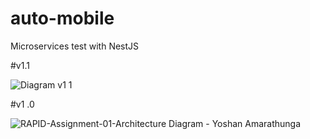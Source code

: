 
# auto-mobile
Microservices test with NestJS

#v1.1

![Diagram v1 1](https://user-images.githubusercontent.com/81754478/117243225-6fbbda00-ae54-11eb-8895-a0b4f8d1f11a.jpg)


#v1 .0

![RAPID-Assignment-01-Architecture  Diagram - Yoshan Amarathunga](https://user-images.githubusercontent.com/81754478/116839231-27e84900-abef-11eb-8cab-bc0f157791df.png)

